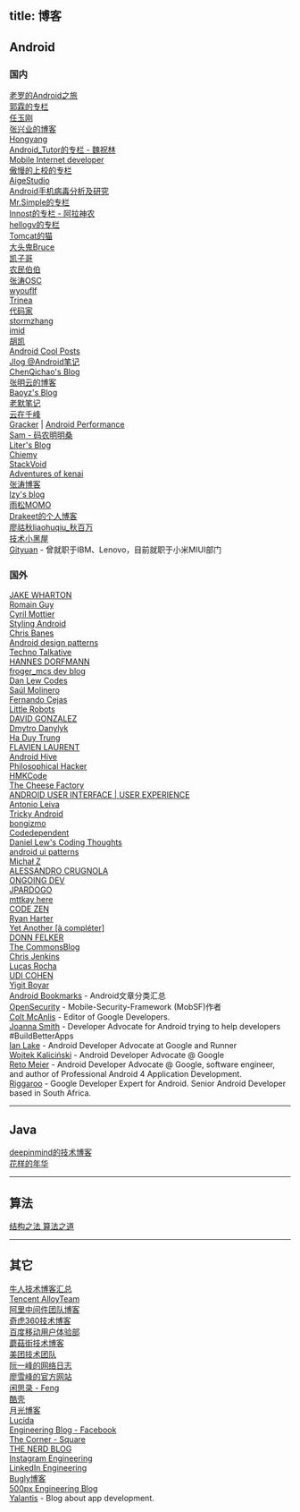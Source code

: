 title: 博客
---

## Android

### 国内

[老罗的Android之旅](http://blog.csdn.net/Luoshengyang/)   
[郭霖的专栏](http://blog.csdn.net/guolin_blog)   
[任玉刚](http://blog.csdn.net/singwhatiwanna)   
[张兴业的博客](http://blog.csdn.net/xyz_lmn)   
[Hongyang](http://blog.csdn.net/lmj623565791)   
[Android_Tutor的专栏 - 魏祝林](http://blog.csdn.net/android_tutor)   
[Mobile Internet developer](http://blog.csdn.net/xiaanming)   
[傲慢的上校的专栏](http://blog.csdn.net/lilu_leo)   
[AigeStudio](http://blog.csdn.net/aigestudio)   
[Android手机病毒分析及研究](http://blog.csdn.net/androidsecurity)   
[Mr.Simple的专栏](http://blog.csdn.net/bboyfeiyu)    
[Innost的专栏 - 阿拉神农](http://blog.csdn.net/innost)    
[hellogv的专栏](http://blog.csdn.net/hellogv)   
[Tomcat的猫](http://blog.csdn.net/eclipsexys)   
[大头鬼Bruce](http://blog.csdn.net/lzyzsd/)    
[凯子哥](http://blog.csdn.net/zhaokaiqiang1992)   
[农民伯伯](http://www.cnblogs.com/over140/)   
[张涛OSC](http://my.oschina.net/kymjs/blog)     
[wyouflf](http://my.oschina.net/u/1171837)  
[Trinea](http://www.trinea.cn/)   
[代码家](http://blog.daimajia.com/)   
[stormzhang](http://stormzhang.com/)   
[imid](http://www.imid.me/)   
[胡凯](http://hukai.me/)   
[Android Cool Posts](http://greenrobot.me/)   
[Jlog @Android笔记](http://www.race604.com/)   
[ChenQichao's Blog](http://chenqichao.me/)    
[张明云的博客](http://zmywly8866.github.io/)   
[Baoyz's Blog](http://baoyz.com/)   
[老默笔记](http://lmbj.net/)   
[云在千峰](http://blog.chengyunfeng.com/)   
[Gracker](http://www.grackertalk.com/) | [Android Performance](http://androidperformance.com/)   
[Sam - 码农明明桑](http://blog.isming.me/)   
[Liter's Blog](http://www.vmatianyu.cn/)   
[Chiemy](http://chiemy.com/)   
[StackVoid](http://stackvoid.com/)   
[Adventures of kenai](http://blog.kenai.cc/)   
[张涛博客](http://kymjs.com/)   
[lzy's blog](http://lzyblog.com/)   
[雨松MOMO](http://www.xuanyusong.com/)   
[Drakeet的个人博客](http://drakeet.me/)     
[廖祜秋liaohuqiu_秋百万](http://liaohuqiu.net/cn/)    
[技术小黑屋](http://droidyue.com/)         
[Gityuan](http://gityuan.com/)  - 曾就职于IBM、Lenovo，目前就职于小米MIUI部门    
   

### 国外   

[JAKE WHARTON](http://jakewharton.com/blog)   
[Romain Guy](http://www.curious-creature.com/category/android/)   
[Cyril Mottier](http://cyrilmottier.com/)   
[Styling Android](http://blog.stylingandroid.com/)   
[Chris Banes](https://chris.banes.me/)   
[Android design patterns](http://www.androiddesignpatterns.com/)   
[Techno Talkative](http://www.technotalkative.com/)   
[HANNES DORFMANN](http://hannesdorfmann.com/)   
[froger_mcs dev blog](http://frogermcs.github.io/)   
[Dan Lew Codes](http://blog.danlew.net/)   
[Saúl Molinero](http://saulmm.github.io/)   
[Fernando Cejas](http://fernandocejas.com/)   
[Little Robots](http://littlerobots.nl/blog/)   
[DAVID GONZALEZ](http://www.malmstein.com/)   
[Dmytro Danylyk](http://www.dmytrodanylyk.com/#/blog)   
[Ha Duy Trung](http://www.hidroh.com/)   
[FLAVIEN LAURENT](http://flavienlaurent.com/)   
[Android Hive](http://www.androidhive.info/)   
[Philosophical Hacker](http://www.philosophicalhacker.com/)   
[HMKCode](http://hmkcode.com/)   
[The Cheese Factory](http://inthecheesefactory.com/blog)   
[ANDROID USER INTERFACE | USER EXPERIENCE](http://androiduiux.com/)   
[Antonio Leiva](http://antonioleiva.com/)   
[Tricky Android](http://trickyandroid.com/)   
[bongizmo](http://www.bongizmo.com/blog/)   
[Codedependent](http://graphics-geek.blogspot.com/)   
[Daniel Lew's Coding Thoughts](http://daniel-codes.blogspot.com/)   
[android ui patterns](http://www.androiduipatterns.com/)   
[Michał Z](http://mzgreen.github.io/)    
[ALESSANDRO CRUGNOLA](http://blog.sephiroth.it/)   
[ONGOING DEV ](http://gmariotti.blogspot.it/)    
[JPARDOGO](https://medium.com/@jpardogo)   
[mttkay here](http://mttkay.github.io/)    
[CODE ZEN](http://arpitonline.com/category/android/)   
[Ryan Harter](http://ryanharter.com/)   
[Yet Another [à compléter]](http://blog.neteril.org/)   
[DONN FELKER](http://www.donnfelker.com/)    
[The CommonsBlog](https://commonsware.com/blog/)   
[Chris Jenkins](http://chrisjenx.com/)   
[Lucas Rocha](http://lucasr.org/)   
[UDI COHEN](http://blog.udinic.com/)     
[Yigit Boyar](http://www.birbit.com/)    
[Android Bookmarks](http://androidbookmarks.net/) - Android文章分类汇总     
[OpenSecurity](http://opensecurity.in/) -  Mobile-Security-Framework (MobSF)作者  
[Colt McAnlis](https://medium.com/@duhroach) - Editor of Google Developers.  
[Joanna Smith](https://medium.com/@dontmesswithjo) - Developer Advocate for Android trying to help developers #BuildBetterApps   
[Ian Lake](https://medium.com/@ianhlake) - Android Developer Advocate at Google and Runner   
[Wojtek Kaliciński](https://medium.com/@wkalicinski) - Android Developer Advocate @ Google   
[Reto Meier](https://medium.com/@retomeier) - Android Developer Advocate @ Google, software engineer, and author of Professional Android 4 Application Development.   
[Riggaroo](https://riggaroo.co.za/) - Google Developer Expert for Android. Senior Android Developer based in South Africa.   


----------------------------------------

## Java   

[deepinmind的技术博客](http://it.deepinmind.com/)   
[花样的年华](http://calvin1978.blogcn.com/)     


----------------------------------------

## 算法   
[结构之法 算法之道](http://blog.csdn.net/v_july_v)     


----------------------------------------

## 其它   

[牛人技术博客汇总](http://geniusblog.sinaapp.com/)   
[Tencent AlloyTeam](http://alloyteam.github.io/)   
[阿里中间件团队博客](http://jm.taobao.org/)   
[奇虎360技术博客](http://blogs.360.cn/)   
[百度移动用户体验部](http://mux.baidu.com/?page_id=10)   
[蘑菇街技术博客](http://mogu.io/)   
[美团技术团队](http://tech.meituan.com/)   
[阮一峰的网络日志](http://www.ruanyifeng.com/home.html)   
[廖雪峰的官方网站](http://www.liaoxuefeng.com/)   
[闲思录 - Feng](http://dbanotes.net/)   
[酷壳](http://coolshell.cn/)   
[月光博客](http://www.williamlong.info/)   
[Lucida](http://zh.lucida.me/)   
[Engineering Blog - Facebook](https://code.facebook.com/posts/)   
[The Corner - Square](https://corner.squareup.com/)   
[THE NERD BLOG](https://www.bignerdranch.com/blog/)    
[Instagram Engineering](http://instagram-engineering.tumblr.com/)   
[LinkedIn Engineering](https://engineering.linkedin.com/)    
[Bugly博客](http://bugly.qq.com/blog/)      
[500px Engineering Blog](http://developers.500px.com/)      
[Yalantis](yalantis.com/blog/) - Blog about app development.

